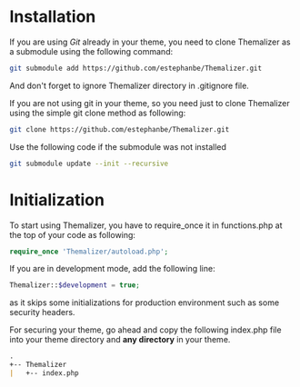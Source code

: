 # Installation

If you are using *Git* already in your theme, you need to clone Themalizer as a submodule using the following command:

```bash
git submodule add https://github.com/estephanbe/Themalizer.git
```
And don't forget to ignore Themalizer directory in .gitignore file.

If you are not using git in your theme, so you need just to clone Themalizer using the simple git clone method as following:

```bash
git clone https://github.com/estephanbe/Themalizer.git
```

Use the following code if the submodule was not installed
```bash
git submodule update --init --recursive
```


# Initialization

To start using Themalizer, you have to require_once it in functions.php at the top of your code as following:

```php
require_once 'Themalizer/autoload.php';
```



If you are in development mode, add the following line: 

```php
Themalizer::$development = true;
```

as it skips some initializations for production environment such as some security headers.



For securing your theme, go ahead and copy the following index.php file into your theme directory and **any directory** in your theme.

```markdown
.
+-- Themalizer
|	+-- index.php
```

